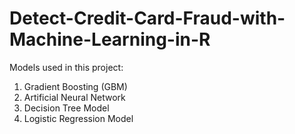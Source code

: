 # Detect-Credit-Card-Fraud-with-Machine-Learning-in-R

Models used in this project: 
1. Gradient Boosting (GBM)
2. Artificial Neural Network
3. Decision Tree Model
4. Logistic Regression Model
